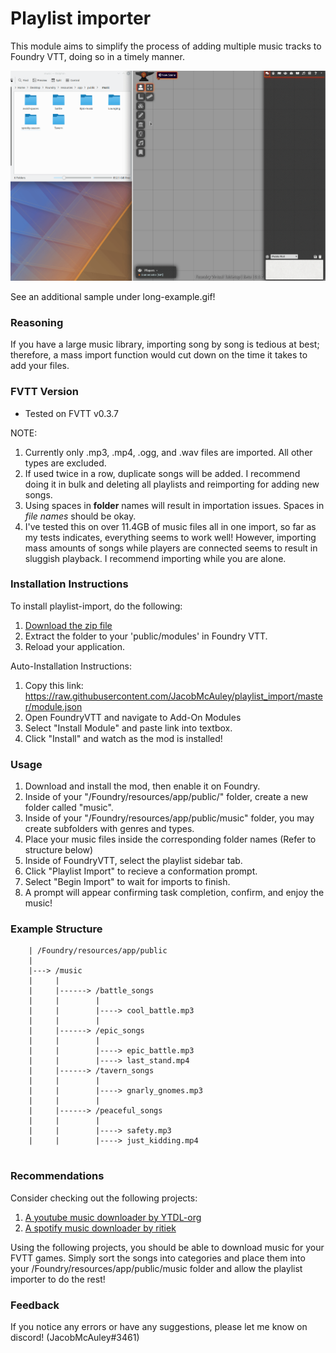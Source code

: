 # Playlist importer 

This module aims to simplify the process of adding multiple music tracks to Foundry VTT, doing so in a timely manner.

![example](example.gif)

See an additional sample under long-example.gif!
### Reasoning

If you have a large music library, importing song by song is tedious at best; therefore, a mass import function would cut down on the time it takes to add your files.

### FVTT Version
- Tested on FVTT v0.3.7

NOTE:
1. Currently only .mp3, .mp4, .ogg, and .wav files are imported. All other types are excluded. 
1. If used twice in a row, duplicate songs will be added. I recommend doing it in bulk and deleting all playlists and reimporting for adding new songs. 
1. Using spaces in **folder** names will result in importation issues. Spaces in *file names* should be okay.
1. I've tested this on over 11.4GB of music files all in one import, so far as my tests indicates, everything seems to work well! However, importing mass amounts of songs while players are connected seems to result in sluggish playback. I recommend importing while you are alone.

### Installation Instructions

To install playlist-import, do the following:

1. [Download the zip file](https://github.com/JacobMcAuley/playlist_import/blob/master/playlist_import.zip)
2. Extract the folder to your 'public/modules' in Foundry VTT.
3. Reload your application.

Auto-Installation Instructions:

1. Copy this link: https://raw.githubusercontent.com/JacobMcAuley/playlist_import/master/module.json
2. Open FoundryVTT and navigate to Add-On Modules
3. Select "Install Module" and paste link into textbox.
4. Click "Install" and watch as the mod is installed!

### Usage

1. Download and install the mod, then enable it on Foundry.
2. Inside of your "/Foundry/resources/app/public/" folder, create a new folder called "music".
3. Inside of your "/Foundry/resources/app/public/music" folder, you may create subfolders with genres and types.
4. Place your music files inside the corresponding folder names (Refer to structure below)
5. Inside of FoundryVTT, select the playlist sidebar tab.
6. Click "Playlist Import" to recieve a conformation prompt. 
7. Select "Begin Import" to wait for imports to finish.
8. A prompt will appear confirming task completion, confirm, and enjoy the music!

### Example Structure 

```
    | /Foundry/resources/app/public
    | 
    |---> /music
    |     |
    |     |------> /battle_songs
    |     |        |
    |     |        |----> cool_battle.mp3
    |     |        |
    |     |------> /epic_songs
    |     |        |
    |     |        |----> epic_battle.mp3
    |     |        |----> last_stand.mp4
    |     |------> /tavern_songs
    |     |        |
    |     |        |----> gnarly_gnomes.mp3
    |     |        |
    |     |------> /peaceful_songs
    |     |        |
    |     |        |----> safety.mp3
    |     |        |----> just_kidding.mp4
    
```

### Recommendations

Consider checking out the following projects:

1. [A youtube music downloader by YTDL-org](https://github.com/ytdl-org/youtube-dl)
1. [A spotify music downloader by ritiek](https://github.com/ritiek/spotify-downloader)

Using the following projects, you should be able to download music for your FVTT games. Simply sort the songs into categories and place them into your /Foundry/resources/app/public/music folder and allow the playlist importer to do the rest!


### Feedback

If you notice any errors or have any suggestions, please let me know on discord! (JacobMcAuley#3461)

